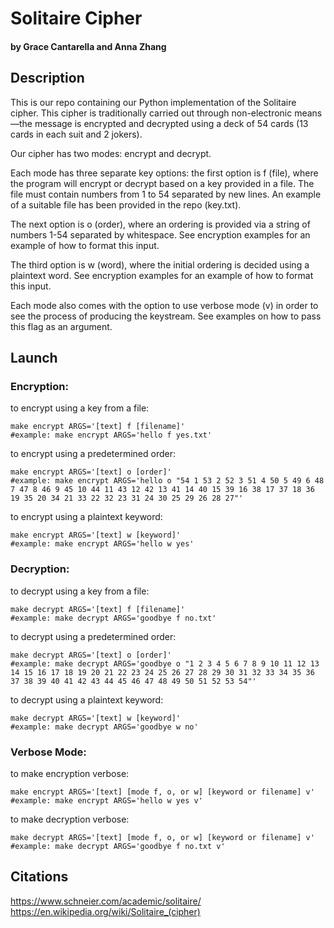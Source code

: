 # Solitaire Cipher
#### by Grace Cantarella and Anna Zhang

## Description
This is our repo containing our Python implementation of the Solitaire cipher. This cipher is traditionally carried out through non-electronic means—the message is encrypted and decrypted using a deck of 54 cards (13 cards in each suit and 2 jokers).

Our cipher has two modes: encrypt and decrypt.

Each mode has three separate key options: the first option is f (file), where the program will encrypt or decrypt based on a key provided in a file. The file must contain numbers from 1 to 54 separated by new lines. An example of a suitable file has been provided in the repo (key.txt).

The next option is o (order), where an ordering is provided via a string of numbers 1-54 separated by whitespace. See encryption examples for an example of how to format this input.

The third option is w (word), where the initial ordering is decided using a plaintext word. See encryption examples for an example of how to format this input.

Each mode also comes with the option to use verbose mode (v) in order to see the process of producing the keystream. See examples on how to pass this flag as an argument.

## Launch

### Encryption:

to encrypt using a key from a file:
```
make encrypt ARGS='[text] f [filename]'
#example: make encrypt ARGS='hello f yes.txt'
```

to encrypt using a predetermined order:
```
make encrypt ARGS='[text] o [order]'
#example: make encrypt ARGS='hello o "54 1 53 2 52 3 51 4 50 5 49 6 48 7 47 8 46 9 45 10 44 11 43 12 42 13 41 14 40 15 39 16 38 17 37 18 36 19 35 20 34 21 33 22 32 23 31 24 30 25 29 26 28 27"'
```

to encrypt using a plaintext keyword:
```
make encrypt ARGS='[text] w [keyword]'
#example: make encrypt ARGS='hello w yes'
```

### Decryption:

to decrypt using a key from a file:
```
make decrypt ARGS='[text] f [filename]'
#example: make decrypt ARGS='goodbye f no.txt'
```

to decrypt using a predetermined order:
```
make decrypt ARGS='[text] o [order]'
#example: make decrypt ARGS='goodbye o "1 2 3 4 5 6 7 8 9 10 11 12 13 14 15 16 17 18 19 20 21 22 23 24 25 26 27 28 29 30 31 32 33 34 35 36 37 38 39 40 41 42 43 44 45 46 47 48 49 50 51 52 53 54"'
```

to decrypt using a plaintext keyword:
```
make decrypt ARGS='[text] w [keyword]'
#example: make decrypt ARGS='goodbye w no'
```
### Verbose Mode:

to make encryption verbose:
```
make encrypt ARGS='[text] [mode f, o, or w] [keyword or filename] v'
#example: make encrypt ARGS='hello w yes v'
```

to make decryption verbose:
```
make decrypt ARGS='[text] [mode f, o, or w] [keyword or filename] v'
#example: make decrypt ARGS='goodbye f no.txt v'
```

 ## Citations
 https://www.schneier.com/academic/solitaire/  
 https://en.wikipedia.org/wiki/Solitaire_(cipher)
